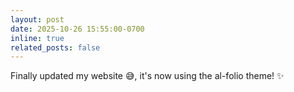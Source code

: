 ```yaml
---
layout: post
date: 2025-10-26 15:55:00-0700
inline: true
related_posts: false
---
```


Finally updated my website :sweat_smile:, it's now using the al-folio theme! :sparkles: